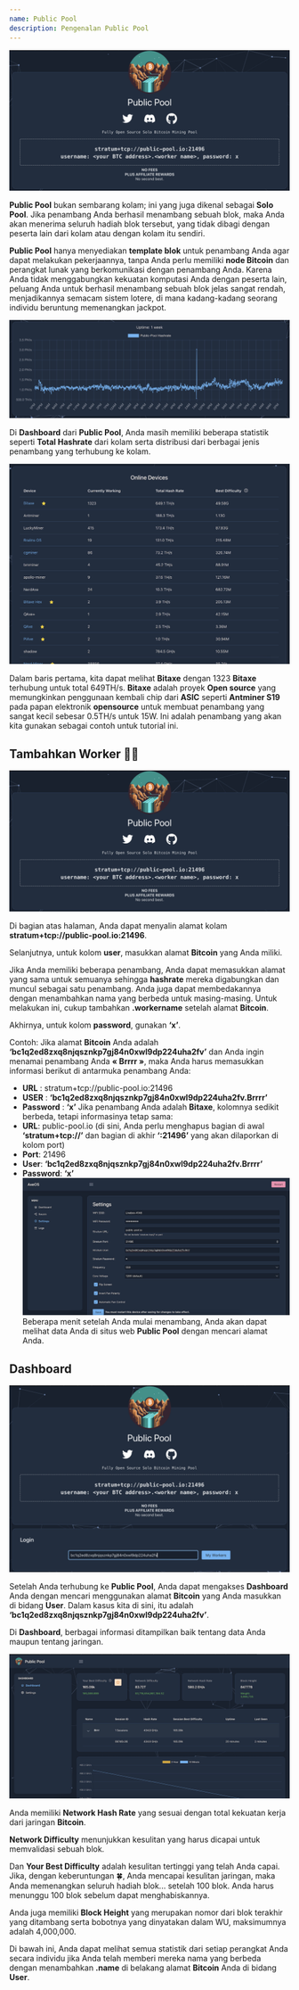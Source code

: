 ```yaml
---
name: Public Pool
description: Pengenalan Public Pool
---
```


![signup](assets/cover.webp)

**Public Pool** bukan sembarang kolam; ini yang juga dikenal sebagai **Solo Pool**. Jika penambang Anda berhasil menambang sebuah blok, maka Anda akan menerima seluruh hadiah blok tersebut, yang tidak dibagi dengan peserta lain dari kolam atau dengan kolam itu sendiri.

**Public Pool** hanya menyediakan **template blok** untuk penambang Anda agar dapat melakukan pekerjaannya, tanpa Anda perlu memiliki **node Bitcoin** dan perangkat lunak yang berkomunikasi dengan penambang Anda. Karena Anda tidak menggabungkan kekuatan komputasi Anda dengan peserta lain, peluang Anda untuk berhasil menambang sebuah blok jelas sangat rendah, menjadikannya semacam sistem lotere, di mana kadang-kadang seorang individu beruntung memenangkan jackpot.

![signup](assets/1.webp)

Di **Dashboard** dari **Public Pool**, Anda masih memiliki beberapa statistik seperti **Total Hashrate** dari kolam serta distribusi dari berbagai jenis penambang yang terhubung ke kolam.

![signup](assets/2.webp)

Dalam baris pertama, kita dapat melihat **Bitaxe** dengan 1323 **Bitaxe** terhubung untuk total 649TH/s. **Bitaxe** adalah proyek **Open source** yang memungkinkan penggunaan kembali chip dari **ASIC** seperti **Antminer S19** pada papan elektronik **opensource** untuk membuat penambang yang sangat kecil sebesar 0.5TH/s untuk 15W. Ini adalah penambang yang akan kita gunakan sebagai contoh untuk tutorial ini.

## Tambahkan **Worker** 👷‍♂️

![signup](assets/cover.webp)

Di bagian atas halaman, Anda dapat menyalin alamat kolam **stratum+tcp://public-pool.io:21496**.

Selanjutnya, untuk kolom **user**, masukkan alamat **Bitcoin** yang Anda miliki.

Jika Anda memiliki beberapa penambang, Anda dapat memasukkan alamat yang sama untuk semuanya sehingga **hashrate** mereka digabungkan dan muncul sebagai satu penambang. Anda juga dapat membedakannya dengan menambahkan nama yang berbeda untuk masing-masing. Untuk melakukan ini, cukup tambahkan **.workername** setelah alamat **Bitcoin**.

Akhirnya, untuk kolom **password**, gunakan **‘x’**.

Contoh: Jika alamat **Bitcoin** Anda adalah **‘bc1q2ed8zxq8njqsznkp7gj84n0xwl9dp224uha2fv’** dan Anda ingin menamai penambang Anda **« Brrrr »**, maka Anda harus memasukkan informasi berikut di antarmuka penambang Anda:

- **URL** : stratum+tcp://public-pool.io:21496
- **USER** : **‘bc1q2ed8zxq8njqsznkp7gj84n0xwl9dp224uha2fv.Brrrr’**
- **Password** : **‘x’**
Jika penambang Anda adalah **Bitaxe**, kolomnya sedikit berbeda, tetapi informasinya tetap sama:
- **URL**: public-pool.io (di sini, Anda perlu menghapus bagian di awal **‘stratum+tcp://’** dan bagian di akhir **‘:21496’** yang akan dilaporkan di kolom port)
- **Port**: 21496
- **User**: **‘bc1q2ed8zxq8njqsznkp7gj84n0xwl9dp224uha2fv.Brrrr’**
- **Password**: **‘x’**
![signup](assets/3.webp)
Beberapa menit setelah Anda mulai menambang, Anda akan dapat melihat data Anda di situs web **Public Pool** dengan mencari alamat Anda.

## Dashboard

![signup](assets/4.webp)

Setelah Anda terhubung ke **Public Pool**, Anda dapat mengakses **Dashboard** Anda dengan mencari menggunakan alamat **Bitcoin** yang Anda masukkan di bidang **User**. Dalam kasus kita di sini, itu adalah **‘bc1q2ed8zxq8njqsznkp7gj84n0xwl9dp224uha2fv’**.

Di **Dashboard**, berbagai informasi ditampilkan baik tentang data Anda maupun tentang jaringan.

![signup](assets/5.webp)

Anda memiliki **Network Hash Rate** yang sesuai dengan total kekuatan kerja dari jaringan **Bitcoin**.

**Network Difficulty** menunjukkan kesulitan yang harus dicapai untuk memvalidasi sebuah blok.

Dan **Your Best Difficulty** adalah kesulitan tertinggi yang telah Anda capai. Jika, dengan keberuntungan 🍀, Anda mencapai kesulitan jaringan, maka Anda memenangkan seluruh hadiah blok... setelah 100 blok. Anda harus menunggu 100 blok sebelum dapat menghabiskannya.

Anda juga memiliki **Block Height** yang merupakan nomor dari blok terakhir yang ditambang serta bobotnya yang dinyatakan dalam WU, maksimumnya adalah 4,000,000.

Di bawah ini, Anda dapat melihat semua statistik dari setiap perangkat Anda secara individu jika Anda telah memberi mereka nama yang berbeda dengan menambahkan **.name** di belakang alamat **Bitcoin** Anda di bidang **User**.